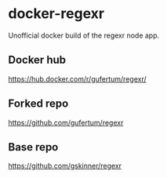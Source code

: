 # docker-regexr
Unofficial docker build of the regexr node app.

## Docker hub
https://hub.docker.com/r/gufertum/regexr/
## Forked repo
https://github.com/gufertum/regexr
## Base repo
https://github.com/gskinner/regexr
